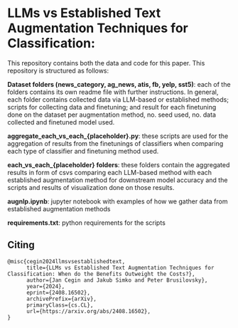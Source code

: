# LLMs vs Established Text Augmentation Techniques for Classification:
This repository contains both the data and code for this paper. This repository is structured as follows:

**Dataset folders (news_category, ag_news, atis, fb, yelp, sst5)**: each of the folders contains its own readme file with further instructions. In general, each folder contains collected data via LLM-based or established methods; scripts for collecting data and finetuning; and result for each finetuning done on the dataset per augmentation method, no. seed used, no. data collected and finetuned model used.

**aggregate_each_vs_each_{placeholder}.py**: these scripts are used for the aggregation of results from the finetunings of classifiers when comparing each type of classifier and finetuning method used.

**each_vs_each_{placeholder} folders**: these folders contain the aggregated results in form of csvs comparing each LLM-based method with each established augmentation method for downstream model accuracy and the scripts and results of visualization done on those results.   

**augnlp.ipynb**: jupyter notebook with examples of how we gather data from established augmentation methods

**requirements.txt**: python requirements for the scripts 


## Citing


```
@misc{cegin2024llmsvsestablishedtext,
      title={LLMs vs Established Text Augmentation Techniques for Classification: When do the Benefits Outweight the Costs?}, 
      author={Jan Cegin and Jakub Simko and Peter Brusilovsky},
      year={2024},
      eprint={2408.16502},
      archivePrefix={arXiv},
      primaryClass={cs.CL},
      url={https://arxiv.org/abs/2408.16502}, 
}
```
